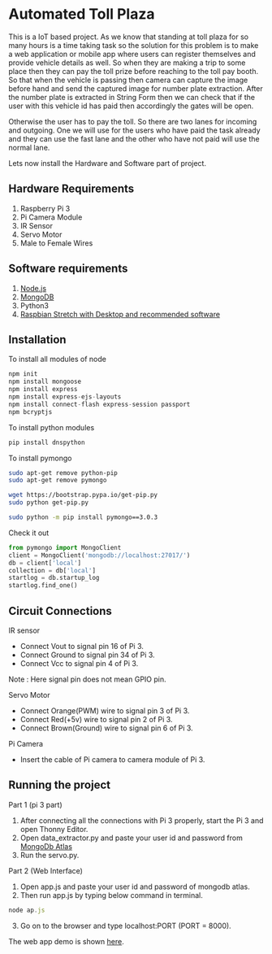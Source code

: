 # Automated Toll Plaza

This is a IoT based project. As we know that standing at toll plaza for so many hours is a time taking task so the solution for this problem is to make a web application or mobile app where users can register themselves and provide vehicle details as well. So when they are making a trip to some place then they can pay the toll prize before reaching to the toll pay booth. So that when the vehicle is passing then camera can capture the image before hand and send the captured image for number plate extraction. After the number plate is extracted in String Form then we can check that if the user with this vehicle id has paid then accordingly the gates will be open.

Otherwise the user has to pay the toll. So there are two lanes for incoming and outgoing. One we will use for the users who have paid the task already and they can use the fast lane and the other who have not paid will use the normal lane.

Lets now install the Hardware and Software part of project.

## Hardware Requirements

1. Raspberry Pi 3
2. Pi Camera Module
3. IR Sensor
4. Servo Motor
5. Male to Female Wires

## Software requirements

1. [Node.js](https://nodejs.org/en/download/)
2. [MongoDB](https://docs.mongodb.com/v3.2/administration/install-community/)
3. Python3
4. [Raspbian Stretch with Desktop and recommended software](https://www.raspberrypi.org/downloads/raspbian/)

## Installation

To install all modules of node

```node.js
npm init
npm install mongoose 
npm install express 
npm install express-ejs-layouts 
npm install connect-flash express-session passport
npm bcryptjs
```

To install python modules

```python
pip install dnspython
```

To install pymongo

```bash
sudo apt-get remove python-pip
sudo apt-get remove pymongo

wget https://bootstrap.pypa.io/get-pip.py
sudo python get-pip.py

sudo python -m pip install pymongo==3.0.3
```

Check it out

```python
from pymongo import MongoClient
client = MongoClient('mongodb://localhost:27017/')
db = client['local']
collection = db['local']
startlog = db.startup_log
startlog.find_one()
```

## Circuit  Connections

IR sensor 
* Connect Vout to signal pin 16 of Pi 3.
* Connect Ground to signal pin 34 of Pi 3.
* Connect Vcc to signal pin 4 of Pi 3.

Note : Here signal pin does not mean GPIO pin.

Servo Motor
* Connect Orange(PWM) wire to signal pin 3 of Pi 3.
* Connect Red(+5v) wire to signal pin 2 of Pi 3.
* Connect Brown(Ground) wire to signal pin 6 of Pi 3.

Pi Camera
* Insert the cable of Pi camera to camera module of Pi 3.

## Running the project

Part 1 (pi 3 part)
1. After connecting all the connections with Pi 3 properly, start the Pi 3 and open Thonny Editor.
2. Open data_extractor.py and paste your user id and password from [MongoDb Atlas](https://www.mongodb.com/cloud/atlas)
3. Run the servo.py.

Part 2 (Web Interface)

1. Open app.js and paste your user id and password of mongodb atlas.
2. Then run app.js by typing below command in terminal.

```node.js
node ap.js
```
3. Go on to the browser and type localhost:PORT (PORT = 8000).

The web app demo is shown [here](https://pure-beyond-56772.herokuapp.com/).
